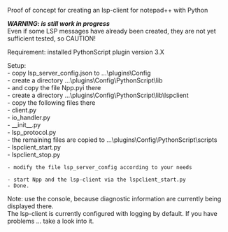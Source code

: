 
Proof of concept for creating an lsp-client for notepad++ with Python

***WARNING: is still work in progress***  
Even if some LSP messages have already been created, they are not yet sufficient tested, so CAUTION!

Requirement: installed PythonScript plugin version 3.X

Setup:  
	- copy lsp_server_config.json to ...\plugins\Config  
	- create a directory ...\plugins\Config\PythonScript\lib  
	- and copy the file Npp.pyi there  
	- create a directory ...\plugins\Config\PythonScript\lib\lspclient  
	- copy the following files there  
		- client.py  
		- io_handler.py  
		- \_\_init\_\_.py  
		- lsp_protocol.py  
	- the remaining files are copied to ...\plugins\Config\PythonScript\scripts  
		- lspclient_start.py  
		- lspclient_stop.py  

	- modify the file lsp_server_config according to your needs  
	
	- start Npp and the lsp-client via the lspclient_start.py  
	- Done.  
	
Note: use the console, because diagnostic information are currently being displayed there.  
The lsp-client is currently configured with logging by default. If you have problems ... take a look into it.
